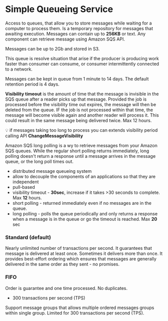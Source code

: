 # Simple Queueing Service
Access to queues, that allow you to store messages while waiting for a computer to process them. Is a temporary repository for messages that awaiting execution.
Messages can contain up to __256KB__ or text. Any component can retrieve message using Amazon SQS API.

Messages can be up to 2Gb and stored in S3.

This queue is resolve situation that arise if the producer is producing work faster than consumer can consume, or consumer intermittently connected to a network.

Messages can be kept in queue from 1 minute to 14 days. The default retention period is 4 days.


**Visibility timeout** is the amount of time that the message is invisible in the SQS queue after a reader picks up that message. Provided the job is processed before the visibility time out expires, the message will then be deleted from the queue. IF the job is not processed within that time, the message will become visible again and another reader will process it. This could result in the same message being delivered twice. Max 12 hours.

:bulb: if messages taking too long to process you can extends visibility period calling API __ChangeMessageVisibility__

Amazon SQS long polling is a wy to retrieve messages from your Amazon SQS queues. While the regular short polling returns immediately, long polling doesn't return a response until a message arrives in the message queue, or the long poll times out.

- distributed message queueing system
- allow to decouple the components of an applications so that they are independent
- pull-based
- visibility timeout - __30sec__, increase if it takes >30 seconds to complete. Max __12__ hours.
- short polling - returned immediately even if no messages are in the queue. 
- long polling - polls the queue periodically and only returns a response when a message is in the queue or go the timeout is reached. Max __20__ sec


### Standard (default)

Nearly unlimited number of transactions per second. It guarantees that message is delivered at least once. Sometimes it delivers more than once. It provides best-effort ordering which ensures that messages are generally delivered in the same order as they sent - no promises.

### FIFO
Order is guarantee and one time processed. No duplicates.
- 300 transactions per second (TPS)


Support message groups that allows multiple ordered messages groups within single group. Limited for 300 transactions per second (TPS).